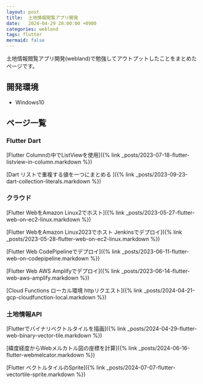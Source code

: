 ```yaml
---
layout: post
title:  土地情報閲覧アプリ開発
date:   2024-04-29 20:00:00 +0900
categories: webland
tags: flutter
mermaid: false
---
```


土地情報閲覧アプリ開発(webland)で勉強してアウトプットしたことをまとめたページです。

## 開発環境

* Windows10

## ページ一覧

### Flutter Dart

[Flutter Columnの中でListViewを使用]({% link _posts/2023-07-18-flutter-listview-in-column.markdown %})

[Dart リストで重複する値を一つにまとめる ]({% link _posts/2023-09-23-dart-collection-literals.markdown %})

### クラウド

[Flutter WebをAmazon Linux2でホスト]({% link _posts/2023-05-27-flutter-web-on-ec2-linux.markdown %})

[Flutter WebをAmazon Linux2023でホスト Jenkinsでデプロイ]({% link _posts/2023-05-28-flutter-web-on-ec2-linux.markdown %})

[Flutter Web CodePipelineでデプロイ]({% link _posts/2023-06-11-flutter-web-on-codepipeline.markdown %})

[Flutter Web AWS Amplifyでデプロイ]({% link _posts/2023-06-14-flutter-web-aws-amplify.markdown %})

[Cloud Functions ローカル環境 httpリクエスト]({% link _posts/2024-04-21-gcp-cloudfunction-local.markdown %})

### 土地情報API

[Flutterでバイナリベクトルタイルを描画]({% link _posts/2024-04-29-flutter-web-binary-vector-tile.markdown %})

[緯度経度からWebメルカトル図の座標を計算]({% link _posts/2024-06-16-flutter-webmelcator.markdown %})

[Flutter ベクトルタイルのSprite]({% link _posts/2024-07-07-flutter-vectortile-sprite.markdown %})
